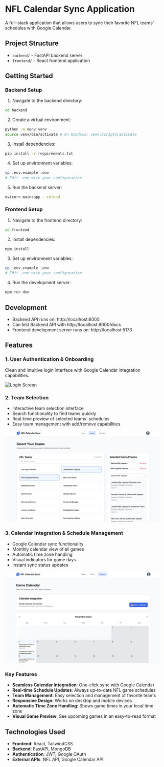 # NFL Calendar Sync Application

A full-stack application that allows users to sync their favorite NFL teams' schedules with Google Calendar.

## Project Structure
- `backend/` - FastAPI backend server
- `frontend/` - React frontend application

## Getting Started

### Backend Setup
1. Navigate to the backend directory:
```bash
cd backend
```
2. Create a virtual environment:
```bash
python -m venv venv
source venv/bin/activate # On Windows: venv\Scripts\activate
```
3. Install dependencies:
```bash
pip install -r requirements.txt
```
4. Set up environment variables:
```bash
cp .env.example .env
# Edit .env with your configuration
```
5. Run the backend server:
```bash
uvicorn main:app --reload
```

### Frontend Setup
1. Navigate to the frontend directory:
```bash
cd frontend
```
2. Install dependencies:
```bash
npm install
```
3. Set up environment variables:
```bash
cp .env.example .env
# Edit .env with your configuration
```
4. Run the development server:
```bash
npm run dev
```

## Development
- Backend API runs on: http://localhost:8000
- Can test Backend API with http://localhost:8000/docs
- Frontend development server runs on: http://localhost:5173

## Features

### 1. User Authentication & Onboarding
Clean and intuitive login interface with Google Calendar integration capabilities.

![Login Screen](screenshots/login_screen.png)

### 2. Team Selection
- Interactive team selection interface
- Search functionality to find teams quickly
- Real-time preview of selected teams' schedules
- Easy team management with add/remove capabilities

![Team Selection](screenshots/team_selection.png)

### 3. Calendar Integration & Schedule Management
- Google Calendar sync functionality
- Monthly calendar view of all games
- Automatic time zone handling
- Visual indicators for game days
- Instant sync status updates

![Calendar View](screenshots/calendar_view.png)

### Key Features
- **Seamless Calendar Integration**: One-click sync with Google Calendar
- **Real-time Schedule Updates**: Always up-to-date NFL game schedules
- **Team Management**: Easy selection and management of favorite teams
- **Responsive Design**: Works on desktop and mobile devices
- **Automatic Time Zone Handling**: Shows game times in your local time zone
- **Visual Game Preview**: See upcoming games in an easy-to-read format

## Technologies Used
- **Frontend**: React, TailwindCSS
- **Backend**: FastAPI, MongoDB
- **Authentication**: JWT, Google OAuth
- **External APIs**: NFL API, Google Calendar API